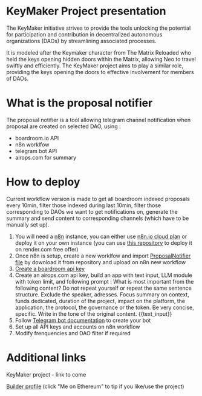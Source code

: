 # KeyMaker Project presentation

The KeyMaker initiative strives to provide the tools unlocking the potential for participation and contribution in decentralized autonomous organizations (DAOs) by streamlining associated processes.

It is modeled after the Keymaker character from The Matrix Reloaded who held the keys opening hidden doors within the Matrix, allowing Neo to travel swiftly and efficiently. The KeyMaker project aims to play a similar role, providing the keys opening the doors to effective involvement for members of DAOs.

# What is the proposal notifier

The proposal notifier is a tool allowing telegram channel notification when proposal are created on selected DAO, using : 
- boardroom.io API
- n8n worklfow
- telegram bot API
- airops.com for summary

# How to deploy

Current workflow version is made to get all boardroom indexed proposals every 10min, filter those indexed during last 10min, filter those corresponding to DAOs we want to get notifications on, generate the summary and send content to corresponding channels (which have to be manually set up).

1. You will need a [n8n](n8n.io) instance, you can either use [n8n.io cloud plan](https://n8n.io/cloud/) or deploy it on your own instance (you can use [this repository](https://github.com/JeanGuillemont/n8n-docker) to deploy it on render.com free offer)
2. Once n8n is setup, create a new worklfow and import [ProposalNotifier file](https://github.com/JeanGuillemont/KeyMarker-ProposalNotifier/blob/main/%20ProposalNotifier.json) by download it from repository and upload on n8n new workflow
3. [Create a boardroom api key](https://boardroom.io/feed/settings/api)
4. Create an airops.com api key, build an app with text input, LLM module with token limit, and following prompt :
What is most important from the following content? Do not repeat yourself or repeat the same sentence structure. Exclude the speaker, adresses. Focus summary on context, funds dedicated, duration of the project, impact on the platform, the application, the protocol, the governance or the token. Be very concise, specific. Write in the tone of the original content. {{text_input}}
5. Follow [Telegram bot documentation](https://core.telegram.org/bots/api#formatting-options) to create your bot
6. Set up all API keys and accounts on n8n workflow
7. Modify frenquencies and DAO filter if required


# Additional links

KeyMaker project - link to come

[Builder profile](https://blockl.ink/@jeanguillemont) (click "Me on Ethereum" to tip if you like/use the project)
